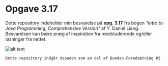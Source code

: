 # Opgave 3.17
Dette repository indeholder min besvarelse på **opg. 3.17** fra bogen _"Intro to Java Programming, Comprehensive Version"_ af Y. Daniel Liang. Besvarelsen kan bære præg af inspiration fra medstuderende og/eller løsninger fra nettet.

![alt text](https://i.imgur.com/yX8TLnR.jpg "Intro to Java Programming")

```diff
Dette repository indgår desuden som en del af Bunden Forudsætning #2
